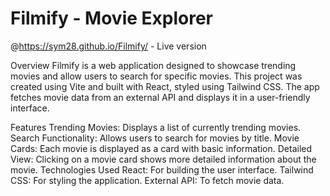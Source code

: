 # Filmify - Movie Explorer

@https://sym28.github.io/Filmify/ - Live version

Overview
Filmify is a web application designed to showcase trending movies and allow users to search for specific movies. This project was created using Vite and built with React, styled using Tailwind CSS. The app fetches movie data from an external API and displays it in a user-friendly interface.

Features
Trending Movies: Displays a list of currently trending movies.
Search Functionality: Allows users to search for movies by title.
Movie Cards: Each movie is displayed as a card with basic information.
Detailed View: Clicking on a movie card shows more detailed information about the movie.
Technologies Used
React: For building the user interface.
Tailwind CSS: For styling the application.
External API: To fetch movie data.
